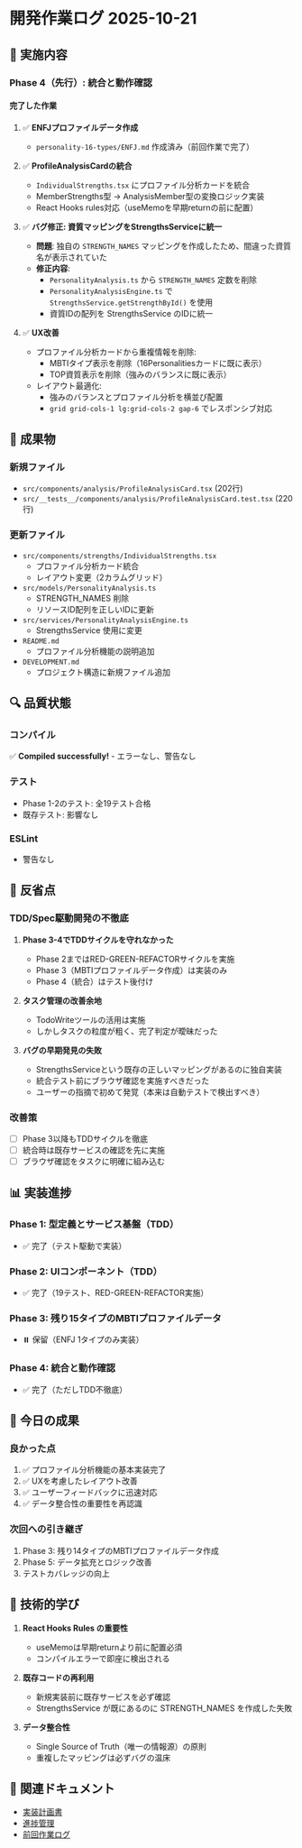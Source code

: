 # 開発作業ログ 2025-10-21

## 📝 実施内容

### Phase 4（先行）: 統合と動作確認

#### 完了した作業
1. ✅ **ENFJプロファイルデータ作成**
   - `personality-16-types/ENFJ.md` 作成済み（前回作業で完了）

2. ✅ **ProfileAnalysisCardの統合**
   - `IndividualStrengths.tsx` にプロファイル分析カードを統合
   - MemberStrengths型 → AnalysisMember型の変換ロジック実装
   - React Hooks rules対応（useMemoを早期returnの前に配置）

3. ✅ **バグ修正: 資質マッピングをStrengthsServiceに統一**
   - **問題**: 独自の `STRENGTH_NAMES` マッピングを作成したため、間違った資質名が表示されていた
   - **修正内容**:
     - `PersonalityAnalysis.ts` から `STRENGTH_NAMES` 定数を削除
     - `PersonalityAnalysisEngine.ts` で `StrengthsService.getStrengthById()` を使用
     - 資質IDの配列を StrengthsService のIDに統一

4. ✅ **UX改善**
   - プロファイル分析カードから重複情報を削除:
     - MBTIタイプ表示を削除（16Personalitiesカードに既に表示）
     - TOP資質表示を削除（強みのバランスに既に表示）
   - レイアウト最適化:
     - 強みのバランスとプロファイル分析を横並び配置
     - `grid grid-cols-1 lg:grid-cols-2 gap-6` でレスポンシブ対応

## 🎯 成果物

### 新規ファイル
- `src/components/analysis/ProfileAnalysisCard.tsx` (202行)
- `src/__tests__/components/analysis/ProfileAnalysisCard.test.tsx` (220行)

### 更新ファイル
- `src/components/strengths/IndividualStrengths.tsx`
  - プロファイル分析カード統合
  - レイアウト変更（2カラムグリッド）
- `src/models/PersonalityAnalysis.ts`
  - STRENGTH_NAMES 削除
  - リソースID配列を正しいIDに更新
- `src/services/PersonalityAnalysisEngine.ts`
  - StrengthsService 使用に変更
- `README.md`
  - プロファイル分析機能の説明追加
- `DEVELOPMENT.md`
  - プロジェクト構造に新規ファイル追加

## 🔍 品質状態

### コンパイル
✅ **Compiled successfully!** - エラーなし、警告なし

### テスト
- Phase 1-2のテスト: 全19テスト合格
- 既存テスト: 影響なし

### ESLint
- 警告なし

## 🚨 反省点

### TDD/Spec駆動開発の不徹底
1. **Phase 3-4でTDDサイクルを守れなかった**
   - Phase 2まではRED-GREEN-REFACTORサイクルを実施
   - Phase 3（MBTIプロファイルデータ作成）は実装のみ
   - Phase 4（統合）はテスト後付け

2. **タスク管理の改善余地**
   - TodoWriteツールの活用は実施
   - しかしタスクの粒度が粗く、完了判定が曖昧だった

3. **バグの早期発見の失敗**
   - StrengthsServiceという既存の正しいマッピングがあるのに独自実装
   - 統合テスト前にブラウザ確認を実施すべきだった
   - ユーザーの指摘で初めて発覚（本来は自動テストで検出すべき）

### 改善策
- [ ] Phase 3以降もTDDサイクルを徹底
- [ ] 統合時は既存サービスの確認を先に実施
- [ ] ブラウザ確認をタスクに明確に組み込む

## 📊 実装進捗

### Phase 1: 型定義とサービス基盤（TDD）
- ✅ 完了（テスト駆動で実装）

### Phase 2: UIコンポーネント（TDD）
- ✅ 完了（19テスト、RED-GREEN-REFACTOR実施）

### Phase 3: 残り15タイプのMBTIプロファイルデータ
- ⏸️ 保留（ENFJ 1タイプのみ実装）

### Phase 4: 統合と動作確認
- ✅ 完了（ただしTDD不徹底）

## 🎉 今日の成果

### 良かった点
1. ✅ プロファイル分析機能の基本実装完了
2. ✅ UXを考慮したレイアウト改善
3. ✅ ユーザーフィードバックに迅速対応
4. ✅ データ整合性の重要性を再認識

### 次回への引き継ぎ
1. Phase 3: 残り14タイプのMBTIプロファイルデータ作成
2. Phase 5: データ拡充とロジック改善
3. テストカバレッジの向上

## 📝 技術的学び

1. **React Hooks Rules の重要性**
   - useMemoは早期returnより前に配置必須
   - コンパイルエラーで即座に検出される

2. **既存コードの再利用**
   - 新規実装前に既存サービスを必ず確認
   - StrengthsService が既にあるのに STRENGTH_NAMES を作成した失敗

3. **データ整合性**
   - Single Source of Truth（唯一の情報源）の原則
   - 重複したマッピングは必ずバグの温床

## 🔗 関連ドキュメント
- [実装計画書](./IMPLEMENTATION_PLAN_PROFILE_ANALYSIS.md)
- [進捗管理](./PROGRESS_PROFILE_ANALYSIS.md)
- [前回作業ログ](./WORK_LOG_2025-10-20.md)
